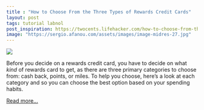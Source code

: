 ```yaml
---
title : "How to Choose From the Three Types of Rewards Credit Cards"
layout: post
tags: tutorial labnol
post_inspiration: https://twocents.lifehacker.com/how-to-choose-from-the-three-types-of-rewards-credit-ca-1846628923
image: "https://sergio.afanou.com/assets/images/image-midres-27.jpg"
---
```


<img src="https://i.kinja-img.com/gawker-media/image/upload/s--CGny_0YR--/c_fit,fl_progressive,q_80,w_636/baknnajge7mb01upwbyj.jpg" /><p>Before you decide on a rewards credit card, you have to decide on what <em>kind </em>of rewards card to get, as there are three primary categories to choose from: cash back, points, or miles. To help you choose, here’s a look at each category and so you can choose the best option based on your spending habits. </p><p><a href="https://twocents.lifehacker.com/how-to-choose-from-the-three-types-of-rewards-credit-ca-1846628923">Read more...</a></p>